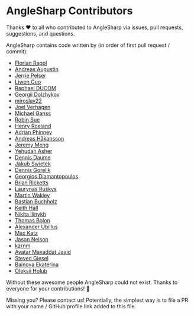 # AngleSharp Contributors

Thanks :heart: to all who contributed to AngleSharp via issues, pull requests, suggestions, and questions.

AngleSharp contains code written by (in order of first pull request / commit):

* [Florian Rappl](https://github.com/FlorianRappl)
* [Andreas Augustin](https://github.com/AndreasAugustin)
* [Jerrie Pelser](https://github.com/jerriep)
* [Liwen Guo](https://github.com/Livven)
* [Raphael DUCOM](https://github.com/rducom)
* [Georgii Dolzhykov](https://github.com/thorn0)
* [miroslav22](https://github.com/miroslav22)
* [Joel Verhagen](https://github.com/joelverhagen)
* [Michael Ganss](https://github.com/mganss)
* [Robin Sue](https://github.com/Suchiman)
* [Henry Roeland](https://github.com/driekus77)
* [Adrian Phinney](https://github.com/TheCloudlessSky)
* [Andreas Håkansson](https://github.com/thecodejunkie)
* [Jeremy Meng](https://github.com/jeremymeng)
* [Yehudah Asher](https://github.com/YehudahA)
* [Dennis Daume](https://github.com/flagbug)
* [Jakub Swietek](https://github.com/jswietek)
* [Dennis Gorelik](https://github.com/dennisgorelik)
* [Georgios Diamantopoulos](https://github.com/georgiosd)
* [Brian Ricketts](https://github.com/briman0094)
* [Laurynas Ruškys](https://github.com/laurynasr)
* [Martin Wakley](https://github.com/comdw)
* [Bastian Buchholz](https://github.com/campersau)
* [Keith Hall](https://github.com/keith-hall)
* [Nikita Ilinykh](https://github.com/Gordory)
* [Thomas Bolon](https://github.com/tbolon)
* [Alexander Ubillus](https://github.com/alexanderuv)
* [Max Katz](https://github.com/Tirraon)
* [Jason Nelson](https://github.com/iamcarbon)
* [kzrnm](https://github.com/kzrnm)
* [Avatar Mavaddat Javid](https://github.com/mavaddat)
* [Steven Giesel](https://github.com/linkdotnet)
* [Bainova Ekaterina](https://github.com/Aizeren)
* [Oleksii Holub](https://github.com/Tyrrrz)

Without these awesome people AngleSharp could not exist. Thanks to everyone for your contributions! :beers:

Missing you? Please contact us! Potentially, the simplest way is to file a PR with your name / GitHub profile link added to this file.
